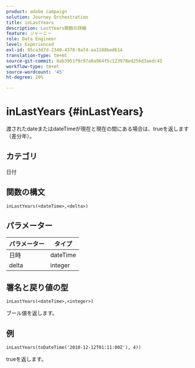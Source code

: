 ```yaml
---
product: adobe campaign
solution: Journey Orchestration
title: inLastYears
description: LastYears関数の詳細
feature: ジャーニー
role: Data Engineer
level: Experienced
exl-id: 95ca3d7d-2340-4378-9af4-aa1188bed614
translation-type: tm+mt
source-git-commit: 8ab3951f9c97a0a964f5c123978ed256d3aedc45
workflow-type: tm+mt
source-wordcount: '45'
ht-degree: 20%

---
```


# inLastYears {#inLastYears}

渡されたdateまたはdateTimeが現在と現在の間にある場合は、trueを返します（差分年）。

## カテゴリ

日付

## 関数の構文

`inLastYears(<dateTime>,<delta>)`

## パラメーター

| パラメーター | タイプ |
|-----------|------------------|
| 日時 | dateTime |
| delta | integer |

## 署名と戻り値の型

`inLastYears(<dateTime>,<integer>)`

ブール値を返します。

## 例

`inLastYears(toDateTime('2010-12-12T01:11:00Z'), 4))`

trueを返します。
